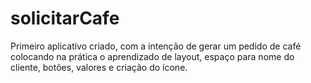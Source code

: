 # solicitarCafe
Primeiro aplicativo criado, com a intenção de gerar um pedido de café colocando na prática o aprendizado de layout, espaço para nome do cliente, botões, valores e criação do ícone.
